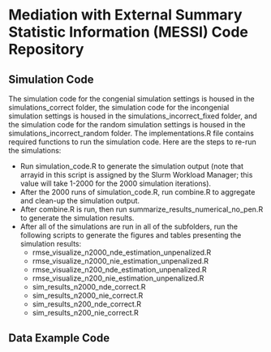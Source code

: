 # Mediation with External Summary Statistic Information (MESSI) Code Repository

## Simulation Code

The simulation code for the congenial simulation settings is housed in the simulations_correct folder, the simulation code for the incongenial simulation settings is housed in the simulations_incorrect_fixed folder, and the simulation code for the random simulation settings is housed in the simulations_incorrect_random folder. The implementations.R file contains required functions to run the simulation code. Here are the steps to re-run the simulations:

- Run simulation_code.R to generate the simulation output (note that arrayid in this script is assigned by the Slurm Workload Manager; this value will take 1-2000 for the 2000 simulation iterations).
- After the 2000 runs of simulation_code.R, run combine.R to aggregate and clean-up the simulation output.
- After combine.R is run, then run summarize_results_numerical_no_pen.R to generate the simulation results.
- After all of the simulations are run in all of the subfolders, run the following scripts to generate the figures and tables presenting the simulation results:
    - rmse_visualize_n2000_nde_estimation_unpenalized.R
    - rmse_visualize_n2000_nie_estimation_unpenalized.R
    - rmse_visualize_n200_nde_estimation_unpenalized.R
    - rmse_visualize_n200_nie_estimation_unpenalized.R
    - sim_results_n2000_nde_correct.R
    - sim_results_n2000_nie_correct.R
    - sim_results_n200_nde_correct.R
    - sim_results_n200_nie_correct.R

## Data Example Code

